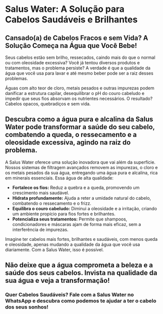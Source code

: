 # Salus Water: A Solução para Cabelos Saudáveis e Brilhantes

## Cansado(a) de Cabelos Fracos e sem Vida? A Solução Começa na Água que Você Bebe!

Seus cabelos estão sem brilho, ressecados, caindo mais do que o normal ou com oleosidade excessiva? Você já tentou diversos produtos e tratamentos, mas o problema persiste? A verdade é que a qualidade da água que você usa para lavar e até mesmo beber pode ser a raiz desses problemas.

Águas com alto teor de cloro, metais pesados e outras impurezas podem danificar a estrutura capilar, desequilibrar o pH do couro cabeludo e impedir que seus fios absorvam os nutrientes necessários. O resultado? Cabelos opacos, quebradiços e sem vida.

## Descubra como a água pura e alcalina da Salus Water pode transformar a saúde do seu cabelo, combatendo a queda, o ressecamento e a oleosidade excessiva, agindo na raiz do problema.

A Salus Water oferece uma solução inovadora que vai além da superfície. Nossos sistemas de filtragem avançados removem as impurezas, o cloro e os metais pesados da sua água, entregando uma água pura e alcalina, rica em minerais essenciais. Essa água de alta qualidade:

*   **Fortalece os fios:** Reduz a quebra e a queda, promovendo um crescimento mais saudável.
*   **Hidrata profundamente:** Ajuda a reter a umidade natural do cabelo, combatendo o ressecamento e o frizz.
*   **Equilibra o couro cabeludo:** Diminui a oleosidade e a irritação, criando um ambiente propício para fios fortes e brilhantes.
*   **Potencializa seus tratamentos:** Permite que shampoos, condicionadores e máscaras ajam de forma mais eficaz, sem a interferência de impurezas.

Imagine ter cabelos mais fortes, brilhantes e saudáveis, com menos queda e oleosidade, apenas mudando a qualidade da água que você usa diariamente. Com a Salus Water, isso é possível.

## Não deixe que a água comprometa a beleza e a saúde dos seus cabelos. Invista na qualidade da sua água e veja a transformação!

### Quer Cabelos Saudáveis? Fale com a Salus Water no WhatsApp e descubra como podemos te ajudar a ter o cabelo dos seus sonhos!

